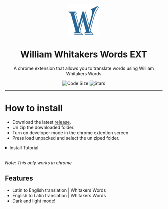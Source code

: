 <div align="center">
  <!-- Logo and Title -->
  <img src="./images/icon.png" alt="logo" width="20%"/>
  <h1>William Whitakers Words EXT</h1>
  <p>A chrome extension that allows you to translate words using William Whitakers Words</p>

<!-- Fancy badges -->
<img src="https://img.shields.io/github/languages/code-size/cqb13/William-Whitakers-Words-EXT" alt="Code Size">
<img src="https://img.shields.io/github/stars/cqb13/William-Whitakers-Words-EXT" alt="Stars">
</div>

<hr />

# How to install

- Download the latest [release](/../../releases).
- Un zip the downloaded folder.
- Turn on developer mode in the chrome extention screen.
- Press load unpacked and select the un ziped folder.

<details><summary>Install Tutorial</summary>

[<img src="./images/icon.png" width="50%">](https://youtu.be/U7_LkDf_q_w "Install Tutorial")

</details>
<br>

_Note: This only works in chrome_

## Features

- Latin to English translation | Whitakers Words
- English to Latin translation | Whitakers Words
- Dark and light mode!
